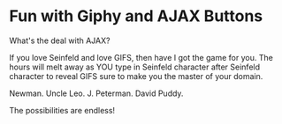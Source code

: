 # Fun with Giphy and AJAX Buttons

What's the deal with AJAX?

If you love Seinfeld and love GIFS, then have I got the game for you. The hours will melt away as YOU type in Seinfeld character after Seinfeld character to reveal GIFS sure to make you the master of your domain.

Newman.
Uncle Leo.
J. Peterman.
David Puddy.

The possibilities are endless!

